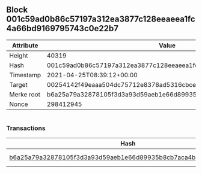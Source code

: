 ## Block 001c59ad0b86c57197a312ea3877c128eeaeea1fc4a66bd9169795743c0e22b7

Attribute | Value
--- | ---
Height | 40319
Hash | 001c59ad0b86c57197a312ea3877c128eeaeea1fc4a66bd9169795743c0e22b7
Timestamp | 2021-04-25T08:39:12+00:00
Target | 00254142f49eaaa504dc75712e8378ad5316cbcead634704b3734b6271167cc4
Merke root | b6a25a79a32878105f3d3a93d59aeb1e66d89935b8cb7aca4bbe776891decf70
Nonce | 298412945

```

```

### Transactions

Hash | Amount
--- | ---
[b6a25a79a32878105f3d3a93d59aeb1e66d89935b8cb7aca4bbe776891decf70](b6a25a79a32878105f3d3a93d59aeb1e66d89935b8cb7aca4bbe776891decf70.md) | 10.00000000 SKEPTI 
